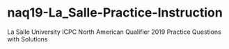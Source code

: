 # naq19-La_Salle-Practice-Instruction
 La Salle University ICPC North American Qualifier 2019 Practice Questions with Solutions
